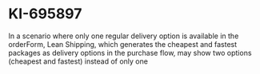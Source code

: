 # KI-695897
In a scenario where only one regular delivery option is available in the orderForm, Lean Shipping, which generates the cheapest and fastest packages as delivery options in the purchase flow, may show two options (cheapest and fastest) instead of only one 
